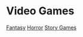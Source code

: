# Video Games
[Fantasy](videogame/fantasy/fent.md) [Horror](videogame/horror) [Story Games](storygame/story.md)

